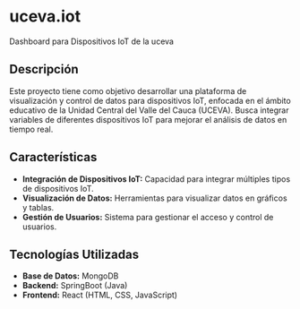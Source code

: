 # uceva.iot

Dashboard para Dispositivos IoT de la uceva

## Descripción

Este proyecto tiene como objetivo desarrollar una plataforma de visualización y control de datos para dispositivos IoT, enfocada en el ámbito educativo de la Unidad Central del Valle del Cauca (UCEVA). Busca integrar variables de diferentes dispositivos IoT para mejorar el análisis de datos en tiempo real.

## Características

- **Integración de Dispositivos IoT:** Capacidad para integrar múltiples tipos de dispositivos IoT.
- **Visualización de Datos:** Herramientas para visualizar datos en gráficos y tablas.
- **Gestión de Usuarios:** Sistema para gestionar el acceso y control de usuarios.

## Tecnologías Utilizadas

- **Base de Datos:** MongoDB
- **Backend:** SpringBoot (Java)
- **Frontend:** React (HTML, CSS, JavaScript)
